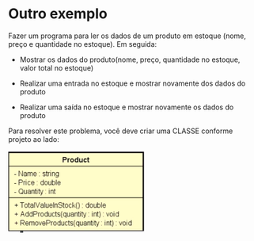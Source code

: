 # Outro exemplo

Fazer um programa para ler os dados de um produto em estoque (nome, preço e quantidade no estoque). Em seguida:

* Mostrar os dados do produto(nome, preço, quantidade no estoque, valor total no estoque)

* Realizar uma entrada no estoque e mostrar novamente dos dados do produto

* Realizar uma saída no estoque e mostrar novamente os dados do produto

Para resolver este problema, você deve criar uma CLASSE conforme projeto ao lado:

![product.class](img/Product.png)

